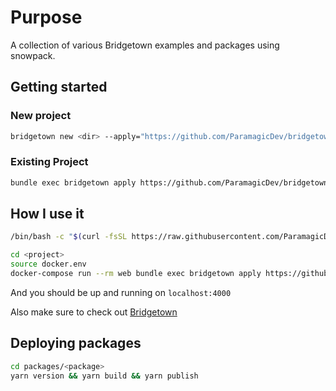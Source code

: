 # Purpose

A collection of various Bridgetown examples and packages using snowpack.

## Getting started

### New project

```bash
bridgetown new <dir> --apply="https://github.com/ParamagicDev/bridgetown-snowpack/blob/master/automations/<automation-file>"
```

### Existing Project

```bash
bundle exec bridgetown apply https://github.com/ParamagicDev/bridgetown-snowpack/blob/master/automations/<automation-file>
```

## How I use it

```bash
/bin/bash -c "$(curl -fsSL https://raw.githubusercontent.com/ParamagicDev/bridgetown-automation-docker-compose/master/installer.sh)"

cd <project>
source docker.env
docker-compose run --rm web bundle exec bridgetown apply https://github.com/ParamagicDev/bridgetown-snowpack/blob/master/automations/newsite.automation.rb
```

And you should be up and running on `localhost:4000`

Also make sure to check out [Bridgetown](https://bridgetownrb.com)


## Deploying packages

```bash
cd packages/<package>
yarn version && yarn build && yarn publish
```
